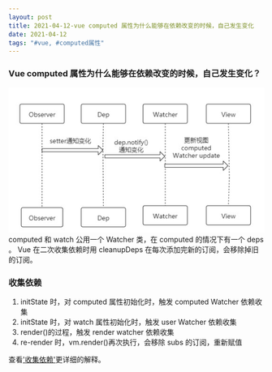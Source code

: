 ```yaml
---
layout: post
title: 2021-04-12-vue computed 属性为什么能够在依赖改变的时候，自己发生变化
date: 2021-04-12
tags: "#vue, #computed属性"
---
```


### Vue computed 属性为什么能够在依赖改变的时候，自己发生变化？

![1.png](/assets/images/0412/1.png)
computed 和 watch 公用一个 Watcher 类，在 computed 的情况下有一个 deps 。 Vue 在二次收集依赖时用 cleanupDeps 在每次添加完新的订阅，会移除掉旧的订阅。

### 收集依赖

1. initState 时，对 computed 属性初始化时，触发 computed Watcher 依赖收集
2. initState 时，对 watch 属性初始化时，触发 user Watcher 依赖收集
3. render()的过程，触发 render watcher 依赖收集
4. re-render 时，vm.render()再次执行，会移除 subs 的订阅，重新赋值

查看['收集依赖'](https://zhuanlan.zhihu.com/p/45081605)更详细的解释。
